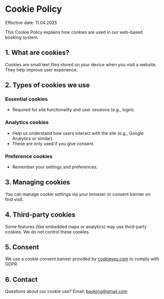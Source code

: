# Cookie Policy

Effective date: 11.04.2025

This Cookie Policy explains how cookies are used in our web-based booking system.

## 1. What are cookies?
Cookies are small text files stored on your device when you visit a website. They help improve user experience.

## 2. Types of cookies we use

### Essential cookies
- Required for site functionality and user sessions (e.g., login).

### Analytics cookies
- Help us understand how users interact with the site (e.g., Google Analytics or similar).
- These are only used if you give consent.

### Preference cookies
- Remember your settings and preferences.

## 3. Managing cookies
You can manage cookie settings via your browser or consent banner on first visit.

## 4. Third-party cookies
Some features (like embedded maps or analytics) may use third-party cookies. We do not control these cookies.

## 5. Consent
We use a cookie consent banner provided by [cookieyes.com](https://www.cookieyes.com/) to comply with GDPR.

## 6. Contact
Questions about our cookie use? Email: booking@gmail.com

